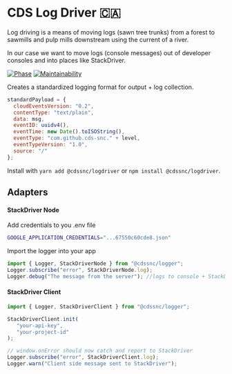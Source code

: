 # CDS Log Driver 🇨🇦

Log driving is a means of moving logs (sawn tree trunks) from a forest to sawmills and pulp mills downstream using the current of a river.

In our case we want to move logs (console messages) out of developer consoles and into places like StackDriver.

[![Phase](https://img.shields.io/badge/Phase-Beta-22a7f0.svg)](https://digital.canada.ca/products/)  [![Maintainability](https://api.codeclimate.com/v1/badges/f3fbbbb66e6823d680c6/maintainability)](https://codeclimate.com/github/cds-snc/logDriver/maintainability)

Creates a standardized logging format for output + log collection.

```javascript
standardPayload = {
  cloudEventsVersion: "0.2",
  contentType: "text/plain",
  data: msg,
  eventID: uuidv4(),
  eventTime: new Date().toISOString(),
  eventType: "com.github.cds-snc." + level,
  eventTypeVersion: "1.0",
  source: "/"
};
```

Install with `yarn add @cdssnc/logdriver` or `npm install @cdssnc/logdriver`.

## Adapters

#### StackDriver Node

Add credentials to you .env file

```bash
GOOGLE_APPLICATION_CREDENTIALS="...67550c60cde8.json"
```

Import the logger into your app

```javascript
import { Logger, StackDriverNode } from "@cdssnc/logger";
Logger.subscribe("error", StackDriverNode.log);
Logger.debug("The message from the server"); //logs to console + StackDriver
```

#### StackDriver Client
```javascript
import { Logger, StackDriverClient } from "@cdssnc/logger";

StackDriverClient.init(
   "your-api-key",
   "your-project-id"
);

// window.onError should now catch and report to StackDriver
Logger.subscribe("error", StackDriverClient.log);
Logger.warn("Client side message sent to StackDriver");
```
